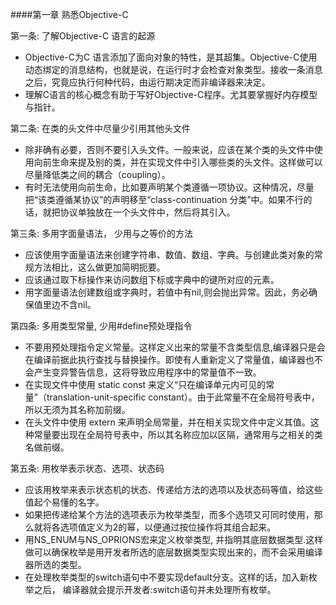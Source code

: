 ####第一章 熟悉Objective-C

第一条: 了解Objective-C 语言的起源

* Objective-C为C 语言添加了面向对象的特性，是其超集。Objective-C使用动态绑定的消息结构，也就是说，在运行时才会检查对象类型。接收一条消息之后，究竟应执行何种代码，由运行期决定而非编译器来决定。
* 理解C语言的核心概念有助于写好Objective-C程序。尤其要掌握好内存模型与指针。
 
第二条: 在类的头文件中尽量少引用其他头文件

* 除非确有必要，否则不要引入头文件。一般来说，应该在某个类的头文件中使用向前生命来提及别的类，并在实现文件中引入哪些类的头文件。这样做可以尽量降低类之间的耦合（coupling）。
* 有时无法使用向前生命，比如要声明某个类遵循一项协议。这种情况，尽量把“该类遵循某协议”的声明移至“class-continuation 分类”中。如果不行的话，就把协议单独放在一个头文件中，然后将其引入。

第三条: 多用字面量语法， 少用与之等价的方法

* 应该使用字面量语法来创建字符串、数值、数组、字典。与创建此类对象的常规方法相比，这么做更加简明扼要。
* 应该通过取下标操作来访问数组下标或字典中的键所对应的元素。
* 用字面量语法创建数组或字典时，若值中有nil,则会抛出异常。因此，务必确保值里边不含nil。

第四条: 多用类型常量, 少用#define预处理指令

* 不要用预处理指令定义常量。这样定义出来的常量不含类型信息,编译器只是会在编译前据此执行查找与替换操作。即使有人重新定义了常量值，编译器也不会产生变异警告信息，这将导致应用程序中的常量值不一致。
* 在实现文件中使用 static const 来定义“只在编译单元内可见的常量”（translation-unit-specific constant）。由于此常量不在全局符号表中，所以无须为其名称加前缀。
* 在头文件中使用 extern 来声明全局常量，并在相关实现文件中定义其值。这种常量要出现在全局符号表中，所以其名称应加以区隔，通常用与之相关的类名做前缀。

第五条: 用枚举表示状态、选项、状态码

* 应该用枚举来表示状态机的状态、传递给方法的选项以及状态码等值，给这些值起个易懂的名字。
*  如果把传递给某个方法的选项表示为枚举类型，而多个选项又可同时使用，那么就将各选项值定义为2的幂，以便通过按位操作将其组合起来。
* 用NS_ENUM与NS_OPRIONS宏来定义枚举类型, 并指明其底层数据类型.这样做可以确保枚举是用开发者所选的底层数据类型实现出来的，而不会采用编译器所选的类型。
* 在处理枚举类型的switch语句中不要实现default分支。这样的话，加入新枚举之后， 编译器就会提示开发者:switch语句并未处理所有枚举。
 
